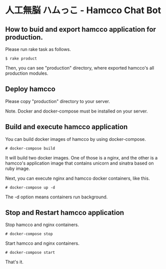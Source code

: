 # 人工無脳 ハムっこ -  Hamcco Chat Bot

## How to buid and export hamcco application for production.

Please run rake task as follows.

```shell
$ rake product
```

Then, you can see "production" directory, where exported hamcco's all production modules. 

## Deploy hamcco

Please copy "production" directory to your server.

Note. Docker and docker-compose must be installed on your server.

## Build and execute hamcco application

You can build docker images of hamcco by using docker-compose.

```shell
# docker-compose build
```

It will build two docker images. One of those is a nginx, and the other is a hamcco's application image that contains unicorn and sinatra based on ruby image.

Next, you can execute nginx and hamcco docker containers, like this.

```shell
# docker-compose up -d 
```

The -d option means containers run background.

## Stop and Restart hamcco application

Stop hamcco and nginx containers.

```shell
# docker-compose stop
```

Start hamcco and nginx containers.

```shell
# docker-compose start
```

That's it.
